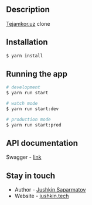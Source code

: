 ## Description

[Tejamkor.uz](https://www.tejamkor.uz/) clone

## Installation

```bash
$ yarn install
```

## Running the app

```bash
# development
$ yarn run start

# watch mode
$ yarn run start:dev

# production mode
$ yarn run start:prod
```

## API documentation

Swagger - [link](http://localhost:4000/api#/)

## Stay in touch

- Author - [Jushkin Saparmatov](https://github.com/jushkins/)
- Website - [jushkin.tech](https://jushkin.tech/)
